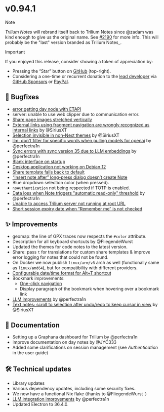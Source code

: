 # v0.94.1
> [!NOTE]
> _Trilium Notes_ will rebrand itself back to Trilium Notes since @zadam was kind enough to give us the original name. See [#2190](https://github.com/orgs/TriliumNext/discussions/2190) for more info. This will probably be the "last" version branded as Trilium Notes_.

> [!IMPORTANT]
> If you enjoyed this release, consider showing a token of appreciation by:
> 
> *   Pressing the “Star” button on [GitHub](https://github.com/TriliumNext/Notes) (top-right).
> *   Considering a one-time or recurrent donation to the [lead developer](https://github.com/eliandoran) via [GitHub Sponsors](https://github.com/sponsors/eliandoran) or [PayPal](https://paypal.me/eliandoran).

## 🐞 Bugfixes

*   [error getting day node with ETAPI](https://github.com/TriliumNext/Notes/issues/2105)
*   server: unable to use web clipper due to communication error.
*   [Share page images stretched vertically](https://github.com/TriliumNext/Notes/issues/2124)
*   [External links using fragment navigation are wrongly recognized as internal links](https://github.com/TriliumNext/Notes/issues/2108) by @SiriusXT
*   [Selection invisible in non-Next themes](https://github.com/TriliumNext/Notes/issues/2099) by @SiriusXT
*   [llm: don't filter for specific words when pulling models for openai](https://github.com/TriliumNext/Notes/pull/2127) by @perfectra1n
*   [Sync errors with sync version 35 due to LLM embeddings](https://github.com/TriliumNext/Notes/issues/2119) by @perfectra1n
*   [Blank interface on startup](https://github.com/TriliumNext/Notes/issues/2103)
*   [Desktop application not working on Debian 12](https://github.com/TriliumNext/Notes/issues/2097)
*   [Share template falls back to default](https://github.com/TriliumNext/Notes/issues/2142)
*   [“Insert note after” long-press dialog doesn’t create Note](https://github.com/TriliumNext/Notes/issues/2128)
*   Blue dropdown selection color (when pressed).
*   `noAuthentication` not being respected if TOTP is enabled.
*   [Data loss when Note triggers "automatic read-only" threshold](https://github.com/TriliumNext/Notes/issues/1877) by @perfectra1n
*   [Unable to access Trilium server not running at root URL](https://github.com/TriliumNext/Notes/issues/2098)
*   [Short session expiry date when “Remember me” is not checked](https://github.com/TriliumNext/Notes/issues/2196)

## ✨ Improvements

*   geomap: the line of GPX traces now respects the `#color` attribute.
*   Description for all keyboard shortcuts by @FliegendeWurst
*   Updated the themes for code notes to the latest version.
*   Share: pass `t` for translations for custom share templates & improve error logging for notes that could not be found.
*   On Docker we now publish `linux/arm/v8` arch as well (functionally same as `linux/amd64`), but for compatibility with different providers.
*   [Configurable date/time format for Alt+T shortcut](https://github.com/TriliumNext/Notes/pull/2083)
*   Bookmark improvements:
    *   [One-click navigation](https://github.com/TriliumNext/Notes/issues/2187)
    *   Display paragraph of the bookmark when hovering over a bookmark link
*   [LLM improvements](https://github.com/TriliumNext/Notes/pull/2181) by @perfectra1n
*   [Text notes: scroll to selection after undo/redo to keep cursor in view](https://github.com/TriliumNext/Notes/pull/2197) by @SiriusXT

## 📖 Documentation

*   Setting up a Graphana dashboard for Trilium by @perfectra1n
*   Improve documentation on day notes by @JYC333
*   Added some clarifications on session management (see _Authentication_ in the user guide)

## 🛠️ Technical updates

*   Library updates
*   Various dependency updates, including some security fixes.
*   We now have a functional Nix flake (thanks to @FliegendeWurst )
*   [LLM integration improvements](https://github.com/TriliumNext/Notes/pull/2110) by @perfectra1n
*   Updated Electron to 36.4.0.